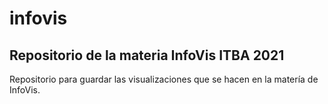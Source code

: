 # infovis

## Repositorio de la materia InfoVis ITBA 2021

Repositorio para guardar las visualizaciones que se hacen en la matería de InfoVis. 

